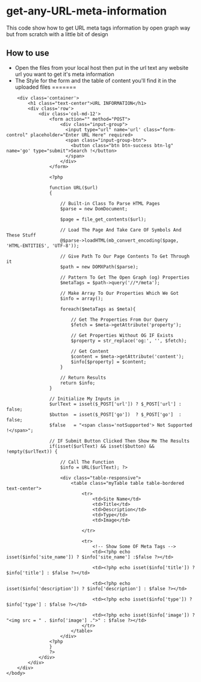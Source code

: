 # get-any-URL-meta-information
This code show how to get URL meta tags information by open graph way but from scratch with a little bit of design 


How to use 
----

- Open the files from your local host then put in the url text any website url you want to get it's meta information 
- The Style for the form and the table of content you'll find it in the uploaded files 
=======

<!DOCTYPE html>
<html lang="en">
	<head>
		<meta charset="UTF-8">
		<title>URL SEEKER</title>
		<link rel="stylesheet" href="bootstrap.css">
		<link rel="stylesheet" href="style.css">
	</head>
	<body>
		
		<div class='container'>
			<h1 class="text-center">URL INFORMATION</h1>
			<div class='row'>
				<div class='col-md-12'>
					<form action="" method="POST">
						<div class="input-group">
					      <input type="url" name='url' class="form-control" placeholder="Enter URL Here" required>
					      <span class="input-group-btn">
					        <button class="btn btn-success btn-lg" name='go' type="submit">Search !</button>
					      </span>
					    </div>
					</form>

					<?php

					function URL($url)
					{

						// Built-in Class To Parse HTML Pages
					    $parse = new DomDocument;

					    $page = file_get_contents($url);

					    // Load The Page And Take Care OF Symbols And These Stuff
					    @$parse->loadHTML(mb_convert_encoding($page, 'HTML-ENTITIES', 'UTF-8'));
					     
					    // Give Path To Our Page Contents To Get Through it 
					    $path = new DOMXPath($parse);

					    // Pattern To Get The Open Graph (og) Properties
					    $metaTags = $path->query('//*/meta');

					    // Make Array To Our Properties Which We Got 
					    $info = array();

					    foreach($metaTags as $meta){

					    	// Get The Properties From Our Query
					    	$fetch = $meta->getAttribute('property');

					        // Get Properties Without OG IF Exists 
					        $property = str_replace('og:', '', $fetch);

					        // Get Content
					        $content = $meta->getAttribute('content');
					        $info[$property] = $content;
					    }

					    // Return Results 
					    return $info;
					}

					// Initialize My Inputs in 
					$urlText = isset($_POST['url']) ? $_POST['url'] : false;
					$button  = isset($_POST['go'])  ? $_POST['go']  : false;
					$false   = "<span class='notSupported'> Not Supported !</span>";

					// IF Submit Button Clicked Then Show Me The Results
					if(isset($urlText) && isset($button) && !empty($urlText)) {

						// Call The Function 
						$info = URL($urlText); ?>

						<div class="table-responsive">
			                <table class="myTable table table-bordered text-center">
			                    <tr>
			                    	<td>Site Name</td>
			                        <td>Title</td>
			                        <td>Description</td>
			                        <td>Type</td>
			                        <td>Image</td>
			                        
			                    </tr>

			                    <tr>
			                    	<!-- Show Some OF Meta Tags -->
			                    	<td><?php echo isset($info['site_name']) ? $info['site_name'] :$false ?></td>

			                        <td><?php echo isset($info['title']) ? $info['title'] : $false ?></td>

			                        <td><?php echo isset($info['description']) ? $info['description'] : $false ?></td>

			                        <td><?php echo isset($info['type']) ? $info['type'] : $false ?></td>

			                        <td><?php echo isset($info['image']) ? "<img src = " . $info['image'] .">" : $false ?></td>
			                    </tr>
			                </table>
			            </div>
					<?php
					}
					?>
				</div>
			</div>
		</div>
	</body>
</html>


